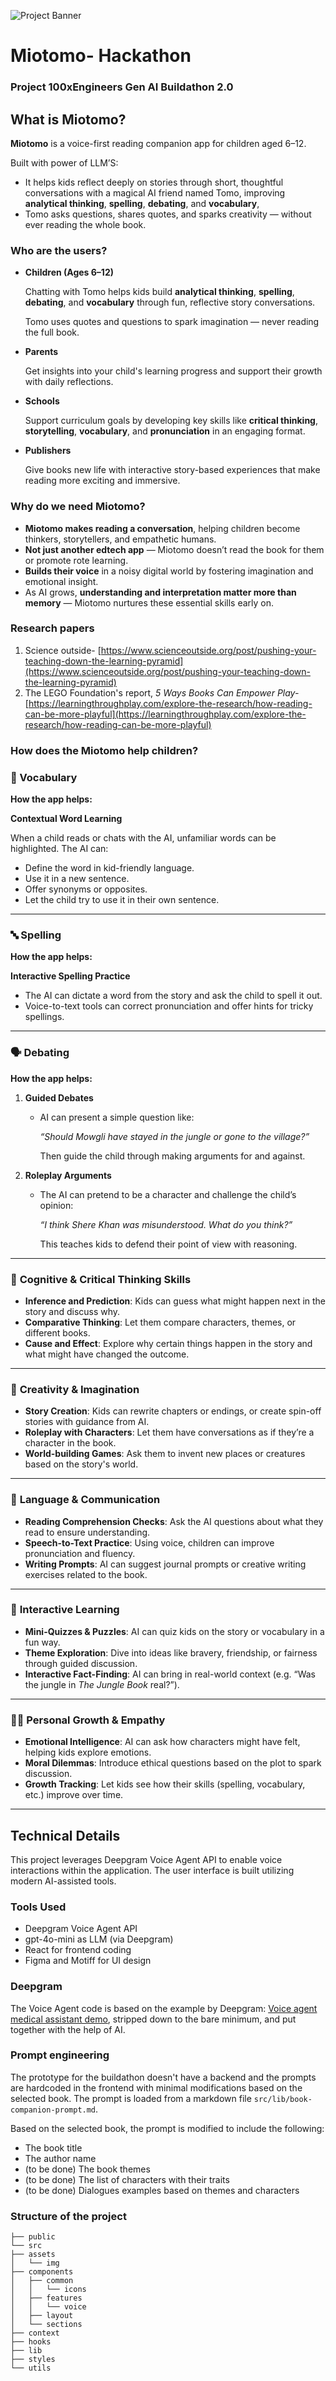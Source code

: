 ![Project Banner](./public/banner.png)

# Miotomo- Hackathon

### Project 100xEngineers Gen AI Buildathon 2.0

## **What is Miotomo?**

**Miotomo** is a voice-first reading companion app for children aged 6–12.

Built with power of LLM’S:

- It helps kids reflect deeply on stories through short, thoughtful conversations with a magical AI friend named Tomo, improving **analytical thinking**, **spelling**, **debating**, and **vocabulary**,
- Tomo asks questions, shares quotes, and sparks creativity — without ever reading the whole book.

### Who are the users?

- **Children (Ages 6–12)**

  Chatting with Tomo helps kids build **analytical thinking**, **spelling**, **debating**, and **vocabulary** through fun, reflective story conversations.

  Tomo uses quotes and questions to spark imagination — never reading the full book.

- **Parents**

  Get insights into your child's learning progress and support their growth with daily reflections.

- **Schools**

  Support curriculum goals by developing key skills like **critical thinking**, **storytelling**, **vocabulary**, and **pronunciation** in an engaging format.

- **Publishers**

  Give books new life with interactive story-based experiences that make reading more exciting and immersive.

### Why do we need Miotomo?

- **Miotomo makes reading a conversation**, helping children become thinkers, storytellers, and empathetic humans.
- **Not just another edtech app** — Miotomo doesn’t read the book for them or promote rote learning.
- **Builds their voice** in a noisy digital world by fostering imagination and emotional insight.
- As AI grows, **understanding and interpretation matter more than memory** — Miotomo nurtures these essential skills early on.

### Research papers

1. Science outside- [https://www.scienceoutside.org/post/pushing-your-teaching-down-the-learning-pyramid](https://www.scienceoutside.org/post/pushing-your-teaching-down-the-learning-pyramid)
2. The LEGO Foundation's report, _5 Ways Books Can Empower Play-_ [https://learningthroughplay.com/explore-the-research/how-reading-can-be-more-playful](https://learningthroughplay.com/explore-the-research/how-reading-can-be-more-playful)

### How does the Miotomo help children?

### 🧠 Vocabulary

**How the app helps:**

**Contextual Word Learning**

When a child reads or chats with the AI, unfamiliar words can be highlighted. The AI can:

- Define the word in kid-friendly language.
- Use it in a new sentence.
- Offer synonyms or opposites.
- Let the child try to use it in their own sentence.

---

### 🔤 Spelling

**How the app helps:**

**Interactive Spelling Practice**

- The AI can dictate a word from the story and ask the child to spell it out.
- Voice-to-text tools can correct pronunciation and offer hints for tricky spellings.

---

### 🗣️ Debating

**How the app helps:**

1. **Guided Debates**

   - AI can present a simple question like:

     _“Should Mowgli have stayed in the jungle or gone to the village?”_

     Then guide the child through making arguments for and against.

2. **Roleplay Arguments**

   - The AI can pretend to be a character and challenge the child’s opinion:

     _“I think Shere Khan was misunderstood. What do you think?”_

     This teaches kids to defend their point of view with reasoning.

---

### 🧠 **Cognitive & Critical Thinking Skills**

- **Inference and Prediction**: Kids can guess what might happen next in the story and discuss why.
- **Comparative Thinking**: Let them compare characters, themes, or different books.
- **Cause and Effect**: Explore why certain things happen in the story and what might have changed the outcome.

---

### 🎨 **Creativity & Imagination**

- **Story Creation**: Kids can rewrite chapters or endings, or create spin-off stories with guidance from AI.
- **Roleplay with Characters**: Let them have conversations as if they’re a character in the book.
- **World-building Games**: Ask them to invent new places or creatures based on the story's world.

---

### 💬 **Language & Communication**

- **Reading Comprehension Checks**: Ask the AI questions about what they read to ensure understanding.
- **Speech-to-Text Practice**: Using voice, children can improve pronunciation and fluency.
- **Writing Prompts**: AI can suggest journal prompts or creative writing exercises related to the book.

---

### 🧩 **Interactive Learning**

- **Mini-Quizzes & Puzzles**: AI can quiz kids on the story or vocabulary in a fun way.
- **Theme Exploration**: Dive into ideas like bravery, friendship, or fairness through guided discussion.
- **Interactive Fact-Finding**: AI can bring in real-world context (e.g. “Was the jungle in _The Jungle Book_ real?”).

---

### 🧘‍♀️ **Personal Growth & Empathy**

- **Emotional Intelligence**: AI can ask how characters might have felt, helping kids explore emotions.
- **Moral Dilemmas**: Introduce ethical questions based on the plot to spark discussion.
- **Growth Tracking**: Let kids see how their skills (spelling, vocabulary, etc.) improve over time.

---

## Technical Details

This project leverages Deepgram Voice Agent API to enable voice interactions within the application. The user interface is built utilizing modern AI-assisted tools.

### Tools Used

- Deepgram Voice Agent API
- gpt-4o-mini as LLM (via Deepgram)
- React for frontend coding
- Figma and Motiff for UI design

### Deepgram

The Voice Agent code is based on the example by Deepgram: [Voice agent medical assistant demo](https://github.com/deepgram-devs/voice-agent-medical-assistant-demo), stripped down to the bare minimum, and put together with the help of AI.

### Prompt engineering

The prototype for the buildathon doesn't have a backend and the prompts are hardcoded in the frontend with minimal modifications based on the selected book.
The prompt is loaded from a markdown file `src/lib/book-companion-prompt.md`.

Based on the selected book, the prompt is modified to include the following:

- The book title
- The author name
- (to be done) The book themes
- (to be done) The list of characters with their traits
- (to be done) Dialogues examples based on themes and characters

### Structure of the project

```
├── public
└── src
├── assets
│   └── img
├── components
│   ├── common
│   │   └── icons
│   ├── features
│   │   └── voice
│   ├── layout
│   └── sections
├── context
├── hooks
├── lib
├── styles
└── utils
```
